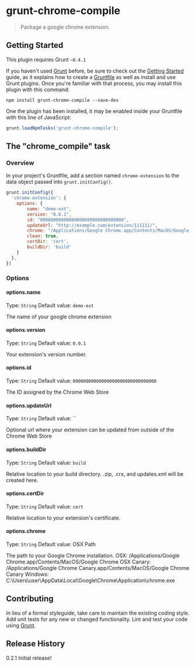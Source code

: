 # grunt-chrome-compile
> Package a google chrome extension.

## Getting Started
This plugin requires Grunt `~0.4.1`

If you haven't used [Grunt](http://gruntjs.com/) before, be sure to check out the [Getting Started](http://gruntjs.com/getting-started) guide, as it explains how to create a [Gruntfile](http://gruntjs.com/sample-gruntfile) as well as install and use Grunt plugins. Once you're familiar with that process, you may install this plugin with this command:

```shell
npm install grunt-chrome-compile --save-dev
```

One the plugin has been installed, it may be enabled inside your Gruntfile with this line of JavaScript:

```js
grunt.loadNpmTasks('grunt-chrome-compile');
```

## The "chrome_compile" task

### Overview
In your project's Gruntfile, add a section named `chrome-extension` to the data object passed into `grunt.initConfig()`.

```js
grunt.initConfig({
  'chrome-extension': {
    options: {
		name: "demo-ext",
		version: "0.0.1",
		id: "00000000000000000000000000000000",
		updateUrl: "http://example.com/extension/111111/",
		chrome: "/Applications/Google Chrome.app/Contents/MacOS/Google Chrome",
		clean: true,
		certDir: 'cert',
		buildDir: 'build'
    }
  },
})
```
### Options

#### options.name
Type: `String`
Default value: `demo-ext`

The name of your google chrome extension

#### options.version
Type: `String`
Default value: `0.0.1`

Your extension's version number.

#### options.id
Type: `String`
Default value: `00000000000000000000000000000000`

The ID assigned by the Chrome Web Store

#### options.updateUrl
Type: `String`
Default value: ``

Optional url where your extension can be updated from outside of the Chrome Web Store

#### options.buildDir
Type: `String`
Default value: `build`

Relative location to your build directory. .zip, .crx, and updates.xml will be created here.

#### options.certDir
Type: `String`
Default value: `cert`

Relative location to your extension's certificate.

#### options.chrome
Type: `String`
Default value: OSX Path

The path to your Google Chrome installation.
OSX: /Applications/Google Chrome.app/Contents/MacOS/Google Chrome
OSX Canary: /Applications/Google Chrome Canary.app/Contents/MacOS/Google Chrome Canary
Windows: C:\Users\user\AppData\Local\Google\Chrome\Application\chrome.exe 

## Contributing
In lieu of a formal styleguide, take care to maintain the existing coding style. Add unit tests for any new or changed functionality. Lint and test your code using [Grunt](http://gruntjs.com/).

## Release History
0.2.1 Initial release!
